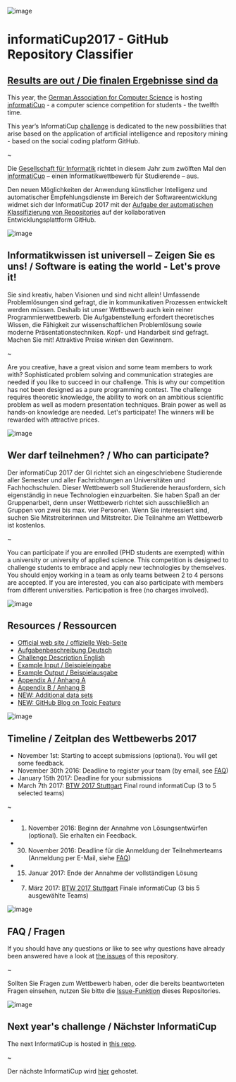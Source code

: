 ![image](https://cloud.githubusercontent.com/assets/1872314/19116242/0b21b234-8b15-11e6-9a0d-fdb82983fb17.png)

# informatiCup2017 - GitHub Repository Classifier

## [Results are out / Die finalen Ergebnisse sind da](results/)

This year, the [German Association for Computer Science](https://en.gi.de/startpage.html) is hosting [informatiCup](http://www.informaticup.de) - a computer science competition for students - the twelfth time.

This year’s InformatiCup [challenge](InformatiCup2017-English.pdf) is dedicated to the new possibilities that arise based on the application of artificial intelligence and repository mining - based on the social coding platform GitHub.

~

Die [Gesellschaft für Informatik](https://www.gi.de) richtet in diesem Jahr zum zwölften Mal den [informatiCup](http://www.informaticup.de) – einen Informatikwettbewerb für Studierende – aus.

Den neuen Möglichkeiten der Anwendung künstlicher Intelligenz und automatischer Empfehlungsdienste im Bereich der Softwareentwicklung widmet sich der InformatiCup 2017 mit der [Aufgabe der automatischen Klassifizierung von Repositories](InformatiCup2017.pdf) auf der kollaborativen Entwicklungsplattform GitHub.

![image](https://cloud.githubusercontent.com/assets/1872314/19118630/4ea5533c-8b1d-11e6-8496-a796adce2001.png)
   
## Informatikwissen ist universell – Zeigen Sie es uns! / Software is eating the world - Let's prove it!

Sie sind kreativ, haben Visionen und sind nicht allein! Umfassende Problemlösungen sind gefragt,
die in kommunikativen Prozessen entwickelt werden müssen. Deshalb ist unser Wettbewerb auch
kein reiner Programmierwettbewerb. Die Aufgabenstellung erfordert theoretisches Wissen, die
Fähigkeit zur wissenschaftlichen Problemlösung sowie moderne Präsentationstechniken.
Kopf- und Handarbeit sind gefragt. Machen Sie mit! Attraktive Preise winken den Gewinnern.

~

Are you creative, have a great vision and some team members to work with? Sophisticated problem solving and communication strategies are needed if you like to succeed in our challenge. This is why our competition has not been designed as a pure programming contest. The challenge requires theoretic knowledge, the ability to work on an ambitious scientific problem as well as modern presentation techniques. Brain power as well as hands-on knowledge are needed. Let's participate! The winners will be rewarded with attractive prices.

![image](https://cloud.githubusercontent.com/assets/1872314/19119326/b43d4978-8b1f-11e6-9736-a31f92e75424.png)


## Wer darf teilnehmen? / Who can participate?

Der informatiCup 2017 der GI richtet sich an eingeschriebene Studierende aller Semester und aller
Fachrichtungen an Universitäten und Fachhochschulen.
Dieser Wettbewerb soll Studierende herausfordern, sich eigenständig in neue Technologien einzuarbeiten.
Sie haben Spaß an der Gruppenarbeit, denn unser Wettbewerb richtet sich ausschließlich
an Gruppen von zwei bis max. vier Personen. Wenn Sie interessiert sind, suchen Sie Mitstreiterinnen
und Mitstreiter. Die Teilnahme am Wettbewerb ist kostenlos.

~

You can participate if you are enrolled (PHD students are exempted) within a university or university of applied science. This competition is designed to challenge students to embrace and apply new technologies by themselves. You should enjoy working in a team as only teams between 2 to 4 persons are accepted. If you are interested, you can also participate with members from different universities. Participation is free (no charges involved).

![image](https://cloud.githubusercontent.com/assets/1872314/19118952/6e878106-8b1e-11e6-9e3d-0f7dc393d71a.png)

## Resources / Ressourcen

* [Official web site / offizielle Web-Seite](http://informaticup.gi.de/startseite/informaticup-2017.html)
* [Aufgabenbeschreibung Deutsch](InformatiCup2017.pdf)
* [Challenge Description English](InformatiCup2017-English.pdf)
* [Example Input / Beispieleingabe](example-input)
* [Example Output / Beispielausgabe](example-output)
* [Appendix A / Anhang A](appendix-a-examples-for-repository-categories)
* [Appendix B / Anhang B](appendix-b-repositories)
* [NEW: Additional data sets](additional_data_sets)
* [NEW: GitHub Blog on Topic Feature](https://githubengineering.com/topics/)

![image](https://cloud.githubusercontent.com/assets/1872314/19118773/c4aed616-8b1d-11e6-8b08-0f16075c28e1.png)

## Timeline / Zeitplan des Wettbewerbs 2017

- November 1st: Starting to accept submissions (optional). You will get some feedback.
- November 30th 2016: Deadline to register your team (by email, see [FAQ](https://github.com/InformatiCup/InformatiCup2017/issues))
- January 15th 2017: Deadline for your submissions
- March 7th 2017: [BTW 2017 Stuttgart](http://btw2017.informatik.uni-stuttgart.de/) Final round informatiCup (3 to 5 selected teams)

~

-  01. November 2016: Beginn der Annahme von Lösungsentwürfen (optional). Sie erhalten ein Feedback.
- 30. November 2016: Deadline für die Anmeldung der Teilnehmerteams (Anmeldung per E-Mail, siehe [FAQ](https://github.com/InformatiCup/InformatiCup2017/issues))
- 15. Januar 2017: Ende der Annahme der vollständigen Lösung
- 7. März 2017: [BTW 2017 Stuttgart](http://btw2017.informatik.uni-stuttgart.de/) Finale informatiCup (3 bis 5 ausgewählte Teams)

![image](https://cloud.githubusercontent.com/assets/1872314/19183660/a90e3f84-8c79-11e6-9047-b13c02a3290d.png)



## FAQ / Fragen

If you should have any questions or like to see why questions have already been answered have a look at [the issues](https://github.com/InformatiCup/InformatiCup2017/issues) of this repository.

~

Sollten Sie Fragen zum Wettbewerb haben, oder die bereits beantworteten Fragen einsehen, nutzen Sie bitte die [Issue-Funktion](https://github.com/InformatiCup/InformatiCup2017/issues) dieses Repositories.

![image](https://cloud.githubusercontent.com/assets/1872314/19119143/16a67f04-8b1f-11e6-8b47-0d3510eae0b8.png)


## Next year's challenge / Nächster InformatiCup

The next InformatiCup is hosted in [this repo](https://github.com/InformatiCup/InformatiCup2018).

~

Der nächste InformatiCup wird [hier](https://github.com/InformatiCup/InformatiCup2018) gehostet.
